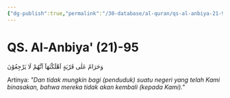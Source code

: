 ```yaml
---
{"dg-publish":true,"permalink":"/30-database/al-quran/qs-al-anbiya-21-95/"}
---
```



# QS. Al-Anbiya' (21)-95
وَحَرَامٌ عَلٰى قَرْيَةٍ اَهْلَكْنٰهَآ اَنَّهُمْ لَا يَرْجِعُوْنَ 

Artinya: *"Dan tidak mungkin bagi (penduduk) suatu negeri yang telah Kami binasakan, bahwa mereka tidak akan kembali (kepada Kami)."*
